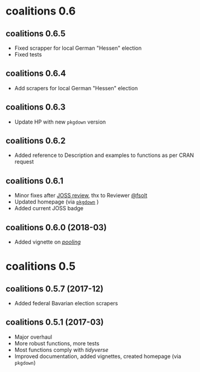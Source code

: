 # coalitions 0.6

## coalitions 0.6.5
- Fixed scrapper for local German "Hessen" election
- Fixed tests


## coalitions 0.6.4
- Add scrapers for local German "Hessen" election

## coalitions 0.6.3
- Update HP with new `pkgdown` version

## coalitions 0.6.2

- Added reference to Description and examples to functions as per CRAN request

## coalitions 0.6.1

- Minor fixes after [JOSS review](http://joss.theoj.org/), thx to Reviewer
[@fsolt](https://github.com/fsolt)
- Updated homepage (via [`pkgdown`](http://pkgdown.r-lib.org/articles/pkgdown.html) )
- Added current JOSS badge

## coalitions 0.6.0 (2018-03)

- Added vignette on [*pooling*](../articles/pooling.html)


# coalitions 0.5

## coalitions 0.5.7 (2017-12)

- Added federal Bavarian election scrapers

## coalitions 0.5.1 (2017-03)

- Major overhaul
- More robust functions, more tests
- Most functions comply with *tidyverse*
- Improved documentation, added vignettes, created homepage (via `pkgdown`)
